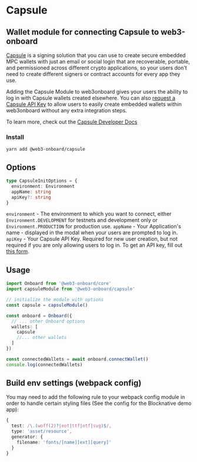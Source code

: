 # Capsule

## Wallet module for connecting Capsule to web3-onboard

[Capsule](https://usecapsule.com/) is a signing solution that you can use to create secure embedded MPC wallets with just an email or social login that are recoverable, portable, and permissioned across different crypto applications, so your users don't need to create different signers or contract accounts for every app they use.

Adding the Capsule Module to web3onboard gives your users the ability to log in with Capsule wallets created elsewhere. You can also [request a Capsule API Key](https://form.typeform.com/to/hLaJeYJW) to allow users to easily create embedded wallets within web3onboard without any extra integration steps.

To learn more, check out the [Capsule Developer Docs](https://docs.usecapsule.com/)

### Install

`yarn add @web3-onboard/capsule`

## Options

```typescript
type CapsuleInitOptions = {
  environment: Environment
  appName: string
  apiKey?: string
}
```

`environment` - The environment to which you want to connect, either `Environment.DEVELOPMENT` for testnets and development only or `Environment.PRODUCTION` for production use.
`appName` - Your Application's name - displayed in the modal when your users are prompted to log in.
`apiKey` - Your Capsule API Key. Required for new user creation, but not required if you are only allowing users to log in. To get an API key, fill out [this form](https://form.typeform.com/to/hLaJeYJW).

## Usage

```typescript
import Onboard from '@web3-onboard/core'
import capsuleModule from '@web3-onboard/capsule'

// initialize the module with options
const capsule = capsuleModule()

const onboard = Onboard({
  // ... other Onboard options
  wallets: [
    capsule
    //... other wallets
  ]
})

const connectedWallets = await onboard.connectWallet()
console.log(connectedWallets)
```

## Build env settings (webpack config)

You may need to add the following rule to your webpack config module
in order to handle certain styling files (See the config for the
Blocknative demo app):

```typescript
{
  test: /\.(woff(2)?|eot|ttf|otf|svg)$/,
  type: 'asset/resource',
  generator: {
    filename: 'fonts/[name][ext][query]'
  }
}
```
